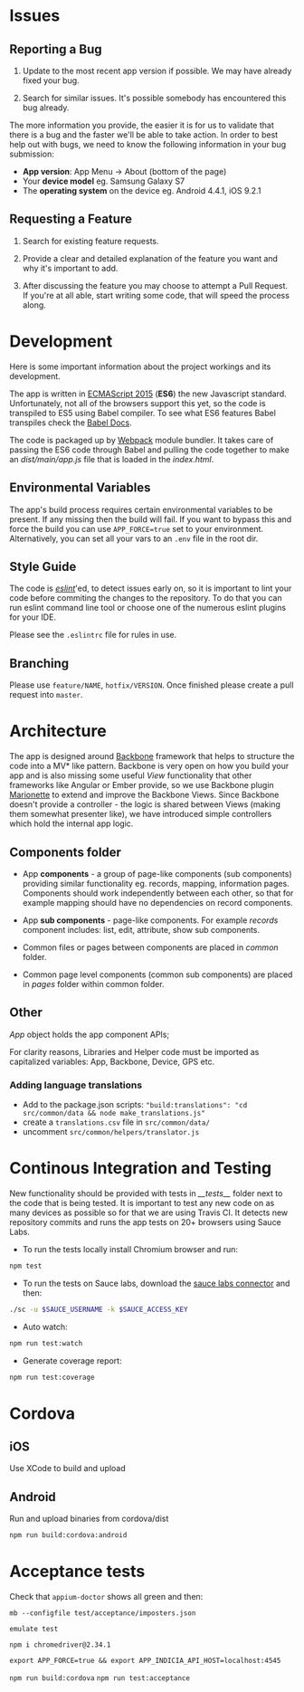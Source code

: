 # Issues


## Reporting a Bug
1. Update to the most recent app version if possible. We may have already
fixed your bug.

2. Search for similar issues. It's possible somebody has encountered
this bug already.

The more information you provide, the easier it is for us to validate that
there is a bug and the faster we'll be able to take action. In order to best help out with bugs, we need to know the following information in your bug submission:

* **App version**: App Menu -> About (bottom of the page)
* Your **device model** eg. Samsung Galaxy S7 
* The **operating system** on the device eg. Android 4.4.1, iOS 9.2.1


## Requesting a Feature

1. Search for existing feature requests.

2. Provide a clear and detailed explanation of the feature you want and why
it's important to add.

3. After discussing the feature you may choose to attempt a Pull Request. If
you're at all able, start writing some code, that will speed the process
along.


# Development

Here is some important information about the project workings and its development.

The app is written in [ECMAScript 2015](http://es6-features.org) (**ES6**) the 
new Javascript standard. Unfortunately, not all of the browsers support this yet,
so the code is transpiled to ES5 using Babel compiler. To see what ES6 features Babel
transpiles check the [Babel Docs](https://babeljs.io/docs/learn-es2015).

The code is packaged up by [Webpack](https://webpack.github.io) module bundler. It
takes care of passing the ES6 code through Babel and pulling the code together
to make an *dist/main/app.js* file that is loaded in the *index.html*.


## Environmental Variables

The app's build process requires certain environmental variables to be present. 
If any missing then the build will fail. If you want to bypass this and force the build you
can use `APP_FORCE=true` set to your environment. Alternatively, you can
set all your vars to an `.env` file in the root dir.

## Style Guide

The code is *[eslint](http://eslint.org)*'ed, to detect issues early on, so it is 
important to lint your code before commiting the changes to the repository.
To do that you can run eslint command line tool or choose one of the numerous 
eslint plugins for your IDE.

Please see the `.eslintrc` file for rules in use.

## Branching

Please use `feature/NAME`, `hotfix/VERSION`. 
Once finished please create a pull request into `master`.

# Architecture

The app is designed around [Backbone](backbone.org) framework that helps to 
structure the code
into a MV* like pattern. Backbone is very open on how you build your app and is also
missing some useful *View* functionality that other frameworks like Angular or Ember
provide, so we use Backbone plugin [Marionette](marionettejs.org) to extend and 
improve the Backbone Views. Since Backbone doesn't provide a controller - 
the logic is shared between Views (making them somewhat presenter like), 
we have introduced simple controllers which hold the internal app logic. 

## Components folder

* App **components** - a group of page-like components (sub components) providing similar
 functionality eg. records, mapping, information pages. 
 Components should work independently between each other, so that for example mapping should
 have no dependencies on record components.

* App **sub components** - page-like components. For example *records* component 
includes: list, edit, attribute, show sub components.  

* Common files or pages between components are placed in *common* folder.

* Common page level components (common sub components) are placed in *pages* 
folder within common folder.

## Other

*App* object holds the app component APIs;

For clarity reasons, Libraries and Helper code must be imported as capitalized 
variables: App, Backbone, Device, GPS etc.

### Adding language translations
* Add to the package.json scripts:  `"build:translations": "cd src/common/data && node make_translations.js"`
* create a `translations.csv` file in `src/common/data/`
* uncomment `src/common/helpers/translator.js`

# Continous Integration and Testing

New functionality should be provided with tests in *\_\_tests\_\_* folder next to the 
code that is being tested. It is important to test any new code on as many devices
as possible so for that we are using Travis CI. It detects new repository 
commits and runs the app tests on 20+ browsers using Sauce Labs. 

- To run the tests locally install Chromium browser and run:

```bash
npm test
```

- To run the tests on Sauce labs, download the [sauce labs connector](https://saucelabs.com/docs/connect) and then:
```bash
./sc -u $SAUCE_USERNAME -k $SAUCE_ACCESS_KEY

```

- Auto watch:

```bash
npm run test:watch
```

- Generate coverage report:

```bash
npm run test:coverage
```

# Cordova

## iOS 

Use XCode to build and upload

## Android

Run and upload binaries from cordova/dist
```bash
npm run build:cordova:android
```

# Acceptance tests
 Check that `appium-doctor` shows all green and then:
 
`mb --configfile test/acceptance/imposters.json`

`emulate test`

`npm i chromedriver@2.34.1`

`export APP_FORCE=true && export APP_INDICIA_API_HOST=localhost:4545`

`npm run build:cordova`
`npm run test:acceptance`
